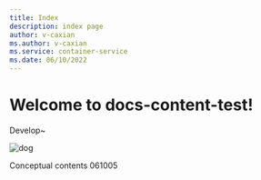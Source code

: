 ```yaml
---
title: Index
description: index page
author: v-caxian
ms.author: v-caxian
ms.service: container-service
ms.date: 06/10/2022
---
```


# Welcome to docs-content-test!

Develop~

![dog](./images/cat.jpg)

Conceptual contents 061005
